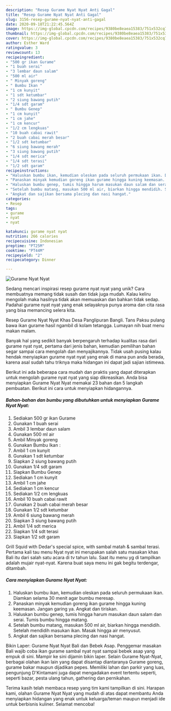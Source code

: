 ```yaml
---
description: "Resep Gurame Nyat Nyat Anti Gagal"
title: "Resep Gurame Nyat Nyat Anti Gagal"
slug: 3156-resep-gurame-nyat-nyat-anti-gagal
date: 2020-09-18T21:22:45.564Z
image: https://img-global.cpcdn.com/recipes/9380be8eaea15383/751x532cq70/gurame-nyat-nyat-foto-resep-utama.jpg
thumbnail: https://img-global.cpcdn.com/recipes/9380be8eaea15383/751x532cq70/gurame-nyat-nyat-foto-resep-utama.jpg
cover: https://img-global.cpcdn.com/recipes/9380be8eaea15383/751x532cq70/gurame-nyat-nyat-foto-resep-utama.jpg
author: Esther Ward
ratingvalue: 3
reviewcount: 13
recipeingredient:
- "500 gr ikan Gurame"
- "1 buah serai"
- "3 lembar daun salam"
- "500 ml air"
- " Minyak goreng"
- " Bumbu Ikan "
- "1 cm kunyit"
- "1 sdt ketumbar"
- "2 siung bawang putih"
- "1/4 sdt garam"
- " Bumbu Genep"
- "1 cm kunyit"
- "1 cm jahe"
- "1 cm kencur"
- "1/2 cm lengkuas"
- "10 buah cabai rawit"
- "2 buah cabai merah besar"
- "1/2 sdt ketumbar"
- "6 siung bawang merah"
- "3 siung bawang putih"
- "1/4 sdt merica"
- "1/4 sdt terasi"
- "1/2 sdt garam"
recipeinstructions:
- "Haluskan bumbu ikan, kemudian oleskan pada seluruh permukaan ikan. Diamkan selama 30 menit agar bumbu meresap."
- "Panaskan minyak kemudian goreng ikan gurame hingga kuning keemasan. Jangan garing ya. Angkat dan tiriskan."
- "Haluskan bumbu genep, tumis hingga harum masukan daun salam dan serai. Tumis bumbu hingga matang."
- "Setelah bumbu matang, masukan 500 ml air, biarkan hingga mendidih. Setelah mendidih masukan ikan. Masak hingga air menyusut."
- "Angkat dan sajikan bersama plecing dan nasi hangat."
categories:
- Resep
tags:
- gurame
- nyat
- nyat

katakunci: gurame nyat nyat 
nutrition: 266 calories
recipecuisine: Indonesian
preptime: "PT25M"
cooktime: "PT44M"
recipeyield: "2"
recipecategory: Dinner

---
```



![Gurame Nyat Nyat](https://img-global.cpcdn.com/recipes/9380be8eaea15383/751x532cq70/gurame-nyat-nyat-foto-resep-utama.jpg)

Sedang mencari inspirasi resep gurame nyat nyat yang unik? Cara membuatnya memang tidak susah dan tidak juga mudah. Kalau keliru mengolah maka hasilnya tidak akan memuaskan dan bahkan tidak sedap. Padahal gurame nyat nyat yang enak selayaknya punya aroma dan cita rasa yang bisa memancing selera kita.

Resep Gurame Nyat Nyat Khas Desa Panglipuran Bangli. Tans Paksu pulang bawa ikan gurame hasil ngambil di kolam tetangga. Lumayan nih buat menu makan malam.

Banyak hal yang sedikit banyak berpengaruh terhadap kualitas rasa dari gurame nyat nyat, pertama dari jenis bahan, kemudian pemilihan bahan segar sampai cara mengolah dan menyajikannya. Tidak usah pusing kalau hendak menyiapkan gurame nyat nyat yang enak di mana pun anda berada, karena asal sudah tahu triknya maka hidangan ini dapat jadi sajian istimewa.


Berikut ini ada beberapa cara mudah dan praktis yang dapat diterapkan untuk mengolah gurame nyat nyat yang siap dikreasikan. Anda bisa menyiapkan Gurame Nyat Nyat memakai 23 bahan dan 5 langkah pembuatan. Berikut ini cara untuk menyiapkan hidangannya.

<!--inarticleads1-->

##### Bahan-bahan dan bumbu yang dibutuhkan untuk menyiapkan Gurame Nyat Nyat:

1. Sediakan 500 gr ikan Gurame
1. Gunakan 1 buah serai
1. Ambil 3 lembar daun salam
1. Gunakan 500 ml air
1. Ambil  Minyak goreng
1. Gunakan  Bumbu Ikan :
1. Ambil 1 cm kunyit
1. Gunakan 1 sdt ketumbar
1. Siapkan 2 siung bawang putih
1. Gunakan 1/4 sdt garam
1. Siapkan  Bumbu Genep
1. Sediakan 1 cm kunyit
1. Ambil 1 cm jahe
1. Sediakan 1 cm kencur
1. Sediakan 1/2 cm lengkuas
1. Ambil 10 buah cabai rawit
1. Gunakan 2 buah cabai merah besar
1. Gunakan 1/2 sdt ketumbar
1. Ambil 6 siung bawang merah
1. Siapkan 3 siung bawang putih
1. Ambil 1/4 sdt merica
1. Siapkan 1/4 sdt terasi
1. Siapkan 1/2 sdt garam


Grill Squid with Dedar&#39;s special spice, with sambal matah &amp; sambal terasi. Pertama kali tau menu Nyat nyat ini merupakan salah satu masakan khas Bali itu dari salah satu acara di tv tahun lalu. Saat itu menu yg di tampilkan adalah mujair nyat-nyat. Karena buat saya menu ini gak begitu terdengar, ditambah. 

<!--inarticleads2-->

##### Cara menyiapkan Gurame Nyat Nyat:

1. Haluskan bumbu ikan, kemudian oleskan pada seluruh permukaan ikan. Diamkan selama 30 menit agar bumbu meresap.
1. Panaskan minyak kemudian goreng ikan gurame hingga kuning keemasan. Jangan garing ya. Angkat dan tiriskan.
1. Haluskan bumbu genep, tumis hingga harum masukan daun salam dan serai. Tumis bumbu hingga matang.
1. Setelah bumbu matang, masukan 500 ml air, biarkan hingga mendidih. Setelah mendidih masukan ikan. Masak hingga air menyusut.
1. Angkat dan sajikan bersama plecing dan nasi hangat.


Bikin Laper: Gurame Nyat Nyat Bali dan Bebek Asap. Penggemar masakan Bali wajib coba ikan gurame sambal nyat nyat sampai bebek asap yang empuk di sini. Mampir ke sini dijamin bikin laper. Selain Gurame Nyat-Nyat, berbagai olahan ikan lain yang dapat disantap diantaranya Gurame goreng, gurame bakar maupun dijadikan pepes. Memiliki lahan dan parkir yang luas, pengunjung D&#39;Kintamani juga dapat mengadakan event tertentu seperti, seperti bazar, pesta ulang tahun, gathering dan pernikahan. 

Terima kasih telah membaca resep yang tim kami tampilkan di sini. Harapan kami, olahan Gurame Nyat Nyat yang mudah di atas dapat membantu Anda menyiapkan hidangan yang enak untuk keluarga/teman maupun menjadi ide untuk berbisnis kuliner. Selamat mencoba!
